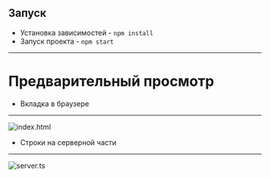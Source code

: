 ## Запуск
- Установка зависимостей - ```npm install```
- Запуск проекта - ```npm start```

---

# Предварительный просмотр
- Вкладка в браузере
---
![index.html](previews/site.png)
- Строки на серверной части
---
![server.ts](previews/server.png)